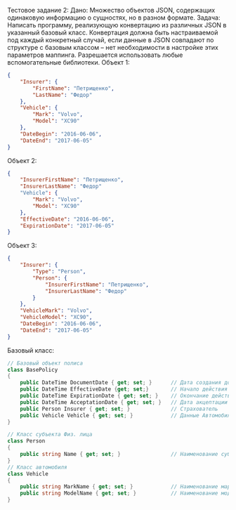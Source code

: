 Тестовое задание 2:
Дано: Множество объектов JSON, содержащих одинаковую информацию о сущностях, но в разном формате.
Задача: Написать программу, реализующую конвертацию из различных JSON в указанный базовый класс. Конвертация должна быть настраиваемой под каждый конкретный случай, если данные в JSON совпадают по структуре с базовым классом – нет необходимости в настройке этих параметров маппинга.
Разрешается использовать любые вспомогательные библиотеки.
Объект 1:
```json
{
	"Insurer": {
		"FirstName": "Петрищенко",
		"LastName": "Федор"
	},
	"Vehicle": {
		"Mark": "Volvo",
		"Model": "XC90"
	},
	"DateBegin": "2016-06-06",
	"DateEnd": "2017-06-05"
}
```

Объект 2:
```json
{
	"InsurerFirstName": "Петрищенко",
	"InsurerLastName": "Федор"
	"Vehicle": {
		"Mark": "Volvo",
		"Model": "XC90"
	},
	"EffectiveDate": "2016-06-06",
	"ExpirationDate": "2017-06-05"
}
```

Объект 3:
```json
{
	"Insurer": {
		"Type": "Person",
		"Person": {
			"InsurerFirstName": "Петрищенко",
			"InsurerLastName": "Федор"
		}
	},
	"VehicleMark": "Volvo",
	"VehicleModel": "XC90",
	"DateBegin": "2016-06-06",
	"DateEnd": "2017-06-05"
}
```

Базовый класс:
```cs
// Базовый объект полиса
class BasePolicy
{
	public DateTime DocumentDate { get; set; }      // Дата создания документа
	public DateTime EffectiveDate {get; set;}       // Начало действия ДС
	public DateTime ExpirationDate { get; set; }    // Окончание действия ДС
	public DateTime AcceptationDate { get; set; }   // Дата акцептации ДС
	public Person Insurer { get; set; }             // Страхователь
	public Vehicle Vehicle { get; set; }            // Данные Автомобиля
}

// Класс субъекта Физ. лица
class Person
{
    public string Name { get; set; }                // Наименование субъекта (ФИО - если ФЛ, Название организации - если ЮЛ)
}
// Класс автомобиля
class Vehicle
{
    public string MarkName { get; set; }            // Наименование марки
    public string ModelName { get; set; }           // Наименование модели
}
```